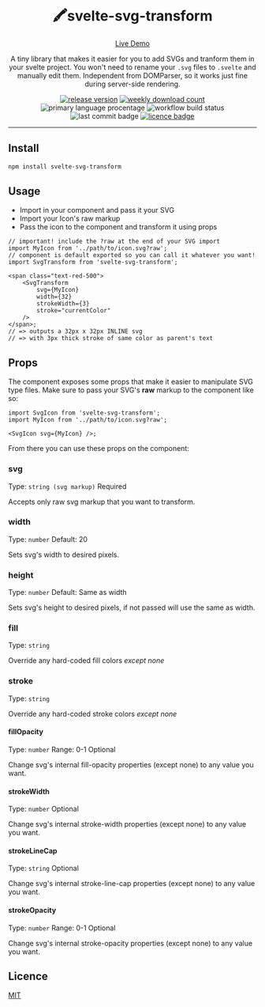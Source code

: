 <div align="center">

# 🖍️svelte-svg-transform

[Live Demo](https://bartektelec.github.io/svelte-svg-transform/)

A tiny library that makes it easier for you to add SVGs and tranform them in your svelte project.
You won't need to rename your `.svg` files to `.svelte` and manually edit them.
Independent from DOMParser, so it works just fine during server-side rendering.

[![release version](https://img.shields.io/npm/v/svelte-svg-transform)](https://www.npmjs.com/package/svelte-svg-transform) [![weekly download count](https://img.shields.io/npm/dm/svelte-svg-transform)](https://npmcharts.com/compare/svelte-svg-transform?interval=30&minimal=true) ![primary language procentage](https://img.shields.io/github/languages/top/bartektelec/svelte-svg-transform) ![workflow build status](https://img.shields.io/github/actions/workflow/status/bartektelec/svelte-svg-transform/npm-publish.yml) ![last commit badge](https://img.shields.io/github/last-commit/bartektelec/svelte-svg-transform) [![licence badge](https://img.shields.io/npm/l/svelte-svg-transform)](https://github.com/bartektelec/svelte-svg-transform/blob/main/LICENSE)

</div>
<hr />

## Install

```sh
npm install svelte-svg-transform
```

## Usage

- Import in your component and pass it your SVG
- Import your Icon's raw markup
- Pass the icon to the component and transform it using props

```tsx
// important! include the ?raw at the end of your SVG import
import MyIcon from '../path/to/icon.svg?raw';
// component is default exported so you can call it whatever you want!
import SvgTransform from 'svelte-svg-transform';

<span class="text-red-500">
	<SvgTransform
		svg={MyIcon}
		width={32}
		strokeWidth={3}
		stroke="currentColor"
	/>
</span>;
// => outputs a 32px x 32px INLINE svg
// => with 3px thick stroke of same color as parent's text
```

## Props

The component exposes some props that make it easier to manipulate SVG type files.
Make sure to pass your SVG's **raw** markup to the component like so:

```tsx
import SvgIcon from 'svelte-svg-transform';
import MyIcon from '../path/to/icon.svg?raw';

<SvgIcon svg={MyIcon} />;
```

From there you can use these props on the component:

### svg

Type: `string (svg markup)`
Required

Accepts only raw svg markup that you want to transform.

### width

Type: `number`
Default: 20

Sets svg's width to desired pixels.

### height

Type: `number`
Default: Same as width

Sets svg's height to desired pixels, if not passed will use the same as width.

### fill

Type: `string`

Override any hard-coded fill colors _except none_

### stroke

Type: `string`

Override any hard-coded stroke colors _except none_

#### fillOpacity

Type: `number`
Range: 0-1
Optional

Change svg's internal fill-opacity properties (except none) to any value you want.

#### strokeWidth

Type: `number`
Optional

Change svg's internal stroke-width properties (except none) to any value you want.

#### strokeLineCap

Type: `string`
Optional

Change svg's internal stroke-line-cap properties (except none) to any value you want.

#### strokeOpacity

Type: `number`
Range: 0-1
Optional

Change svg's internal stroke-opacity properties (except none) to any value you want.

## Licence

[MIT](https://opensource.org/licenses/MIT)

